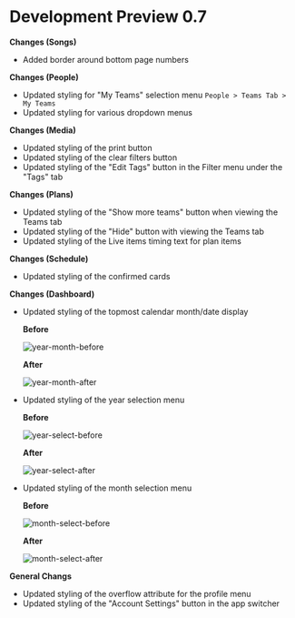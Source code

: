 # Development Preview 0.7

**Changes (Songs)**
  -  Added border around bottom page numbers 

**Changes (People)**
  - Updated styling for "My Teams" selection menu `People > Teams Tab > My Teams`
  - Updated styling for various dropdown menus 

**Changes (Media)**
  - Updated styling of the print button
  - Updated styling of the clear filters button
  - Updated styling of the "Edit Tags" button in the Filter menu under the "Tags" tab

**Changes (Plans)**
  - Updated styling of the "Show more teams" button when viewing the Teams tab
  - Updated styling of the "Hide" button with viewing the Teams tab
  - Updated styling of the Live items timing text for plan items

**Changes (Schedule)**
  - Updated styling of the confirmed cards

**Changes (Dashboard)**
- Updated styling of the topmost calendar month/date display

  **Before**

  ![year-month-before](https://github.com/jacobmrtn/pco-dark-mode-updates/assets/135056345/09a1af89-f200-4036-b647-2e58f46065aa)

  **After**

  ![year-month-after](https://github.com/jacobmrtn/pco-dark-mode-updates/assets/135056345/7e84d195-0acd-429a-a877-0021794fbe78)

  
- Updated styling of the year selection menu

  **Before**

  ![year-select-before](https://github.com/jacobmrtn/pco-dark-mode-updates/assets/135056345/c9f5a566-5950-4661-ad22-612a80d2a6b7)

  **After**

  ![year-select-after](https://github.com/jacobmrtn/pco-dark-mode-updates/assets/135056345/cc984d51-b80d-4930-b002-041c39e6a49b)

- Updated styling of the month selection menu

  **Before**

  ![month-select-before](https://github.com/jacobmrtn/pco-dark-mode-updates/assets/135056345/6f85964a-06ae-4ca0-9d3c-45e1e4a1175b)

   **After**

  ![month-select-after](https://github.com/jacobmrtn/pco-dark-mode-updates/assets/135056345/8e5b9bd8-d2d1-44bd-bfdb-a96e0059e688)




**General Changs**
  - Updated styling of the overflow attribute for the profile menu
  - Updated styling of the "Account Settings" button in the app switcher 
